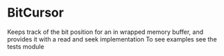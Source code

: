 # BitCursor
Keeps track of the bit position for an in wrapped memory buffer, and provides it with a read and seek implementation
To see examples see the tests module
